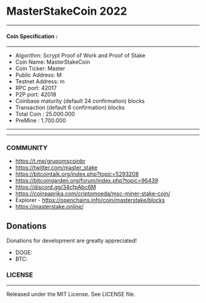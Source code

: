 # MasterStakeCoin 2022
-------
#### Coin Specification :
-------
  *  Algorithm: Scrypt Proof of Work and Proof of Stake
  *  Coin Name: MasterStakeCoin
  *  Coin Ticker: Master
  *  Public Address: M
  *  Testnet Address: m
  *  RPC port: 42017
  *  P2P port: 42018
  *  Coinbase maturity (default 24 confirmation) blocks
  *  Transaction (default 6 confirmation) blocks
  *  Total Coin : 25.000.000
  *  PreMine : 1.700.000
-------
-------

### COMMUNITY

*  https://t.me/grupomscoinbr
*  https://twitter.com/master_stake
*  https://bitcointalk.org/index.php?topic=5293208
*  https://bitcoingarden.org/forum/index.php?topic=96439
*  https://discord.gg/34cfpAbc6M
*  https://coinpaprika.com/criptomoeda/msc-miner-stake-coin/
*  Explorer - https://openchains.info/coin/masterstake/blocks
*  https://masterstake.online/

Donations
-------

 Donations for development are greatly appreciated!
 
  * DOGE: 
  * BTC:  
  
### LICENSE
-------

Released under the MIT License. See LICENSE file.
